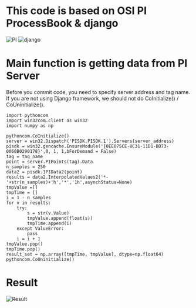 # This code is based on OSI PI ProcessBook & django
![PI](http://www.osisoft.com/images/osi-logo.png) ![django](https://avatars1.githubusercontent.com/u/27804?v=3&s=60)

# Main function is getting data from PI Server
Before you commit code, you need to specify server address and tag name. If you are not using Django framework, we should not do CoInitialize() / CoUninitialize().
```{.python}
import pythoncom
import win32com.client as win32
import numpy as np

pythoncom.CoInitialize()
server = win32.Dispatch('PISDK.PISDK.1').Servers(server_address)
pisdk = win32.gencache.EnsureModule('{0EE075CE-8C31-11D1-BD73-0060B0290178}',0, 1, 1,bForDemand = False)
tag = tag_name
point = server.PIPoints(tag).Data
n_samples = 250
data2 = pisdk.IPIData2(point)
results = data2.InterpolatedValues2('*-'+str(n_samples)+'h','*','1h',asynchStatus=None)
tmpValue =[]
tmpTime = []
i = 1 - n_samples
for v in results:
    try:
        s = str(v.Value)
        tmpValue.append(float(s))
        tmpTime.append(i)
    except ValueError:
        pass
    i = i + 1
tmpValue.pop()
tmpTime.pop()
result_set = np.array([tmpTime, tmpValue], dtype=np.float64)
pythoncom.CoUninitialize()
```

# Result
![Result](https://github.com/yoonsungkim87/osisoft_pi_system/blob/master/trend.png)
